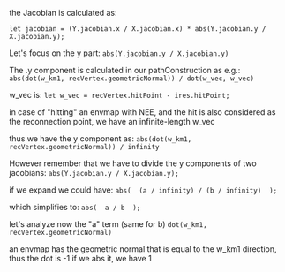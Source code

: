 the Jacobian is calculated as:

`let jacobian = (Y.jacobian.x / X.jacobian.x) * abs(Y.jacobian.y / X.jacobian.y);`

Let's focus on the y part:
`abs(Y.jacobian.y / X.jacobian.y)`

The .y component is calculated in our pathConstruction as e.g.:
`abs(dot(w_km1, recVertex.geometricNormal)) / dot(w_vec, w_vec)`

w_vec is:
`let w_vec = recVertex.hitPoint - ires.hitPoint;`

in case of "hitting" an envmap with NEE, and the hit is also considered as the reconnection point,
we have an infinite-length w_vec

thus we have the y component as:
`abs(dot(w_km1, recVertex.geometricNormal)) / infinity`

However remember that we have to divide the y components of two jacobians:
`abs(Y.jacobian.y / X.jacobian.y);`

if we expand we could have:
`abs(  (a / infinity) / (b / infinity)  );`

which simplifies to:
`abs(  a / b  );`

let's analyze now the "a" term (same for b)
`dot(w_km1, recVertex.geometricNormal)`

an envmap has the geometric normal that is equal to the w_km1 direction, thus the dot is -1
if we abs it, we have 1
